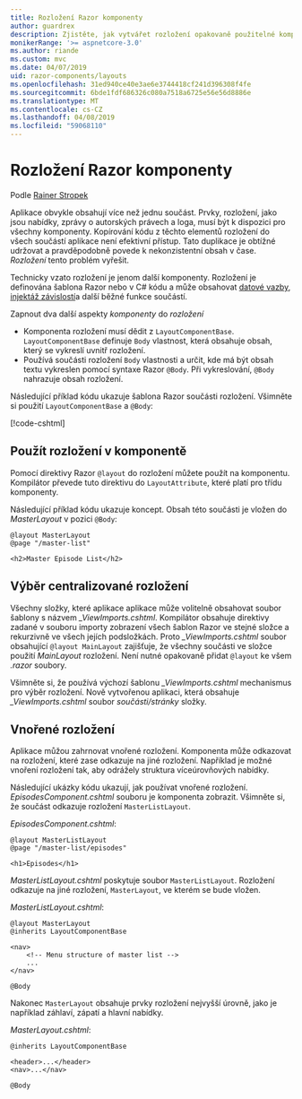```yaml
---
title: Rozložení Razor komponenty
author: guardrex
description: Zjistěte, jak vytvářet rozložení opakovaně použitelné komponenty pro Razor součásti aplikace.
monikerRange: '>= aspnetcore-3.0'
ms.author: riande
ms.custom: mvc
ms.date: 04/07/2019
uid: razor-components/layouts
ms.openlocfilehash: 31ed940ce40e3ae6e3744418cf241d396308f4fe
ms.sourcegitcommit: 6bde1fdf686326c080a7518a6725e56e56d8886e
ms.translationtype: MT
ms.contentlocale: cs-CZ
ms.lasthandoff: 04/08/2019
ms.locfileid: "59068110"
---
```

# <a name="razor-components-layouts"></a>Rozložení Razor komponenty

Podle [Rainer Stropek](https://www.timecockpit.com)

Aplikace obvykle obsahují více než jednu součást. Prvky, rozložení, jako jsou nabídky, zprávy o autorských právech a loga, musí být k dispozici pro všechny komponenty. Kopírování kódu z těchto elementů rozložení do všech součástí aplikace není efektivní přístup. Tato duplikace je obtížné udržovat a pravděpodobně povede k nekonzistentní obsah v čase. *Rozložení* tento problém vyřešit.

Technicky vzato rozložení je jenom další komponenty. Rozložení je definována šablona Razor nebo v C# kódu a může obsahovat [datové vazby](xref:razor-components/components#data-binding), [injektáž závislostí](xref:razor-components/dependency-injection)a další běžné funkce součástí.

Zapnout dva další aspekty *komponenty* do *rozložení*

* Komponenta rozložení musí dědit z `LayoutComponentBase`. `LayoutComponentBase` definuje `Body` vlastnost, která obsahuje obsah, který se vykreslí uvnitř rozložení.
* Používá součásti rozložení `Body` vlastnosti a určit, kde má být obsah textu vykreslen pomocí syntaxe Razor `@Body`. Při vykreslování, `@Body` nahrazuje obsah rozložení.

Následující příklad kódu ukazuje šablona Razor součásti rozložení. Všimněte si použití `LayoutComponentBase` a `@Body`:

[!code-cshtml[](layouts/sample_snapshot/3.x/MasterLayout.cshtml)]

## <a name="use-a-layout-in-a-component"></a>Použít rozložení v komponentě

Pomocí direktivy Razor `@layout` do rozložení můžete použít na komponentu. Kompilátor převede tuto direktivu do `LayoutAttribute`, které platí pro třídu komponenty.

Následující příklad kódu ukazuje koncept. Obsah této součásti je vložen do *MasterLayout* v pozici `@Body`:

```cshtml
@layout MasterLayout
@page "/master-list"

<h2>Master Episode List</h2>
```

## <a name="centralized-layout-selection"></a>Výběr centralizované rozložení

Všechny složky, které aplikace aplikace může volitelně obsahovat soubor šablony s názvem *_ViewImports.cshtml*. Kompilátor obsahuje direktivy zadané v souboru importy zobrazení všech šablon Razor ve stejné složce a rekurzivně ve všech jejích podsložkách. Proto *_ViewImports.cshtml* soubor obsahující `@layout MainLayout` zajišťuje, že všechny součásti ve složce použití *MainLayout* rozložení. Není nutné opakovaně přidat `@layout` ke všem *.razor* soubory.

Všimněte si, že používá výchozí šablonu *_ViewImports.cshtml* mechanismus pro výběr rozložení. Nově vytvořenou aplikaci, která obsahuje *_ViewImports.cshtml* soubor *součásti/stránky* složky.

## <a name="nested-layouts"></a>Vnořené rozložení

Aplikace můžou zahrnovat vnořené rozložení. Komponenta může odkazovat na rozložení, které zase odkazuje na jiné rozložení. Například je možné vnoření rozložení tak, aby odrážely struktura víceúrovňových nabídky.

Následující ukázky kódu ukazují, jak používat vnořené rozložení. *EpisodesComponent.cshtml* souboru je komponenta zobrazit. Všimněte si, že součást odkazuje rozložení `MasterListLayout`.

*EpisodesComponent.cshtml*:

```cshtml
@layout MasterListLayout
@page "/master-list/episodes"

<h1>Episodes</h1>
```

*MasterListLayout.cshtml* poskytuje soubor `MasterListLayout`. Rozložení odkazuje na jiné rozložení, `MasterLayout`, ve kterém se bude vložen.

*MasterListLayout.cshtml*:

```cshtml
@layout MasterLayout
@inherits LayoutComponentBase

<nav>
    <!-- Menu structure of master list -->
    ...
</nav>

@Body
```

Nakonec `MasterLayout` obsahuje prvky rozložení nejvyšší úrovně, jako je například záhlaví, zápatí a hlavní nabídky.

*MasterLayout.cshtml*:

```cshtml
@inherits LayoutComponentBase

<header>...</header>
<nav>...</nav>

@Body
```
